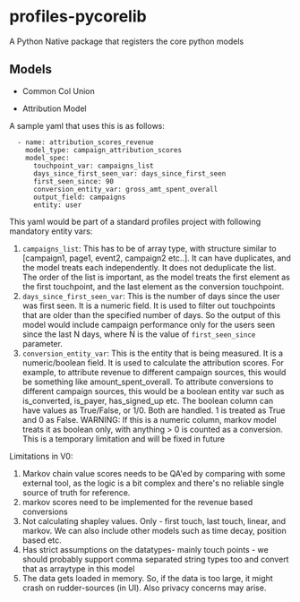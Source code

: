 # profiles-pycorelib

A Python Native package that registers the core python models

## Models

- Common Col Union

- Attribution Model

A sample yaml that uses this is as follows:
```
  - name: attribution_scores_revenue
    model_type: campaign_attribution_scores
    model_spec:
      touchpoint_var: campaigns_list
      days_since_first_seen_var: days_since_first_seen
      first_seen_since: 90
      conversion_entity_var: gross_amt_spent_overall
      output_field: campaigns
      entity: user      
```

This yaml would be part of a standard profiles project with following mandatory entity vars:
1. `campaigns_list`: This has to be of array type, with structure similar to [campaign1, page1, event2, campaign2 etc..]. It can have duplicates, and the model treats each independently. It does not deduplicate the list. The order of the list is important, as the model treats the first element as the first touchpoint, and the last element as the conversion touchpoint.
2. `days_since_first_seen_var`: This is the number of days since the user was first seen. It is a numeric field. It is used to filter out touchpoints that are older than the specified number of days. So the output of this model would include campaign performance only for the users seen since the last N days, where N is the value of `first_seen_since` parameter.
3. `conversion_entity_var`: This is the entity that is being measured. It is a numeric/boolean field. It is used to calculate the attribution scores. For example, to attribute revenue to different campaign sources, this would be something like amount_spent_overall. To attribute conversions to different campaign sources, this would be a boolean entity var such as is_converted, is_payer, has_signed_up etc. The boolean column can have values as True/False, or 1/0. Both are handled. 1 is treated as True and 0 as False. WARNING: If this is a numeric column, markov model treats it as boolean only, with anything > 0 is counted as a conversion. This is a temporary limitation and will be fixed in future

Limitations in V0:
1. Markov chain value scores needs to be QA'ed by comparing with some external tool, as the logic is a bit complex and there's no reliable single source of truth for reference.
2. markov scores need to be implemented for the revenue based conversions
3. Not calculating shapley values. Only - first touch, last touch, linear, and markov. We can also include other models such as time decay, position based etc.
4. Has strict assumptions on the datatypes- mainly touch points - we should probably support comma separated string types too and convert that as arraytype in this model
5. The data gets loaded in memory. So, if the data is too large, it might crash on rudder-sources (in UI). Also privacy concerns may arise.  